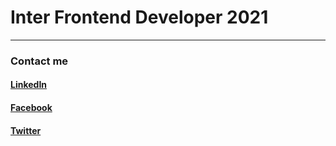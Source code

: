 # Inter Frontend Developer 2021
-----------------

### Contact me

#### [LinkedIn](https://www.linkedin.com/in/leonardo-magnani-451159204/)

#### [Facebook](https://www.facebook.com/leonardo.magnani.92)

#### [Twitter](https://twitter.com/LeonardoMagnan1)
